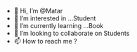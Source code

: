 - 👋 Hi, I’m @Matar
- 👀 I’m interested in ...Student
- 🌱 I’m currently learning ...Book
- 💞️ I’m looking to collaborate on Students
- 📫 How to reach me ?

<!---
771967305/771967305 is a ✨ special ✨ repository because its `README.md` (this file) appears on your GitHub profile.
You can click the Preview link to take a look at your changes.
--->
